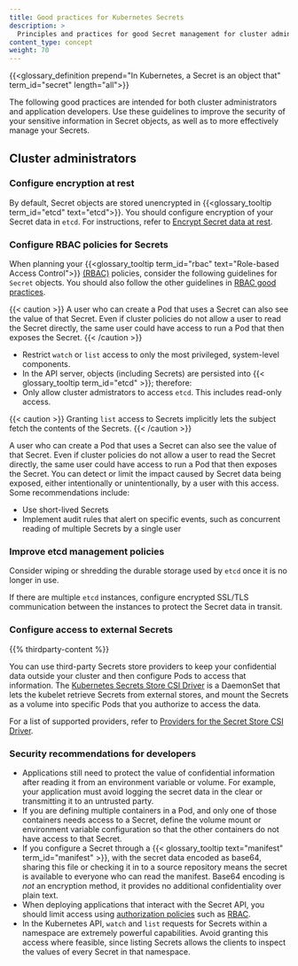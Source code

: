 ```yaml
---
title: Good practices for Kubernetes Secrets
description: >
  Principles and practices for good Secret management for cluster administrators and application developers.
content_type: concept
weight: 70
---
```


<!-- overview -->

{{<glossary_definition prepend="In Kubernetes, a Secret is an object that"
term_id="secret" length="all">}}

The following good practices are intended for both cluster administrators and
application developers. Use these guidelines to improve the security of your
sensitive information in Secret objects, as well as to more effectively manage
your Secrets.

<!-- body -->

## Cluster administrators

### Configure encryption at rest

By default, Secret objects are stored unencrypted in {{<glossary_tooltip
term_id="etcd" text="etcd">}}. You should configure encryption of your Secret
data in `etcd`. For instructions, refer to [Encrypt Secret data at
rest](/docs/tasks/administer-cluster/encrypt-data/).

### Configure RBAC policies for Secrets

When planning your {{<glossary_tooltip term_id="rbac" text="Role-based Access Control">}} [(RBAC)](/docs/reference/access-authn-authz/rbac/) policies,
consider the following guidelines for `Secret` objects. You should also follow the other guidelines in [RBAC good practices](/docs/concepts/security/rbac-good-practices).

{{< caution >}}
A user who can create a Pod that uses a Secret can also see the value of that Secret. Even
if cluster policies do not allow a user to read the Secret directly, the same user could
have access to run a Pod that then exposes the Secret.
{{< /caution >}}

- Restrict `watch` or `list` access to only the most privileged, system-level
  components.
- In the API server, objects (including Secrets) are persisted into
  {{< glossary_tooltip term_id="etcd" >}}; therefore:
- Only allow cluster admistrators to access `etcd`. This includes read-only access.

{{< caution >}}
Granting `list` access to Secrets implicitly lets the subject fetch the
contents of the Secrets.
{{< /caution >}}

A user who can create a Pod that uses a Secret can also see the value of that
Secret. Even if cluster policies do not allow a user to read the Secret
directly, the same user could have access to run a Pod that then exposes the
Secret. You can detect or limit the impact caused by Secret data being exposed,
either intentionally or unintentionally, by a user with this access. Some
recommendations include:

*  Use short-lived Secrets
*  Implement audit rules that alert on specific events, such as concurrent
   reading of multiple Secrets by a single user

### Improve etcd management policies

Consider wiping or shredding the durable storage used by `etcd` once it is
no longer in use.

If there are multiple `etcd` instances, configure encrypted SSL/TLS
communication between the instances to protect the Secret data in transit.

### Configure access to external Secrets

{{% thirdparty-content %}}

You can use third-party Secrets store providers to keep your confidential data
outside your cluster and then configure Pods to access that information.
The [Kubernetes Secrets Store CSI Driver](https://secrets-store-csi-driver.sigs.k8s.io/)
is a DaemonSet that lets the kubelet retrieve Secrets from external stores, and
mount the Secrets as a volume into specific Pods that you authorize to access
the data.

For a list of supported providers, refer to
[Providers for the Secret Store CSI Driver](https://secrets-store-csi-driver.sigs.k8s.io/concepts.html#provider-for-the-secrets-store-csi-driver).

### Security recommendations for developers

- Applications still need to protect the value of confidential information
  after reading it from an environment variable or volume. For example, your
  application must avoid logging the secret data in the clear or transmitting
  it to an untrusted party.
- If you are defining multiple containers in a Pod, and only one of those
  containers needs access to a Secret, define the volume mount or environment
  variable configuration so that the other containers do not have access to that
  Secret.
- If you configure a Secret through a
  {{< glossary_tooltip text="manifest" term_id="manifest" >}}, with the secret
  data encoded as base64, sharing this file or checking it in to a source
  repository means the secret is available to everyone who can read the
  manifest. Base64 encoding is _not_ an encryption method, it provides no
  additional confidentiality over plain text.
- When deploying applications that interact with the Secret API, you should
  limit access using
  [authorization policies](/docs/reference/access-authn-authz/authorization/)
  such as [RBAC](/docs/reference/access-authn-authz/rbac/).
- In the Kubernetes API, `watch` and `list` requests for Secrets within a
  namespace are extremely powerful capabilities. Avoid granting this access
  where feasible, since listing Secrets allows the clients to inspect the
  values of every Secret in that namespace.

